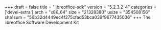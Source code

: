 +++
draft = false
title = "libreoffice-sdk"
version = "5.2.3.2-4"
categories = ['devel-extra']
arch = "x86_64"
size = "21328380"
usize = "354508156"
sha1sum = "56b32d4449ec4f275cfad53bca039f9677435036"
+++
The libreoffice Software Development Kit